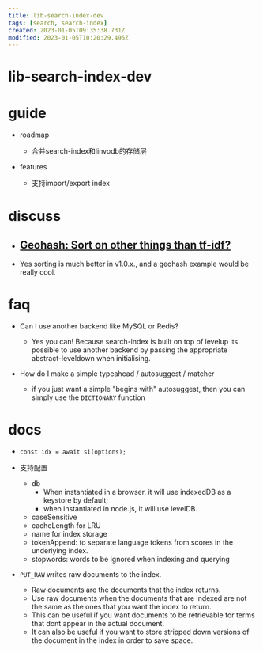 ```yaml
---
title: lib-search-index-dev
tags: [search, search-index]
created: 2023-01-05T09:35:38.731Z
modified: 2023-01-05T10:20:29.496Z
---
```


# lib-search-index-dev

# guide

- roadmap
  - 合并search-index和linvodb的存储层

- features
  - 支持import/export index
# discuss
- ## [Geohash: Sort on other things than tf-idf?](https://github.com/fergiemcdowall/search-index/issues/476)
- Yes sorting is much better in v1.0.x., and a geohash example would be really cool.
# faq
- Can I use another backend like MySQL or Redis?
  - Yes you can! Because search-index is built on top of levelup its possible to use another backend by passing the appropriate abstract-leveldown when initialising.

- How do I make a simple typeahead / autosuggest / matcher
  - if you just want a simple "begins with" autosuggest, then you can simply use the `DICTIONARY` function
# docs
- `const idx = await si(options);`
- 支持配置
  - db
    - When instantiated in a browser, it will use indexedDB as a keystore by default; 
    - when instantiated in node.js, it will use levelDB. 
  - caseSensitive
  - cacheLength for LRU
  - name for index storage
  - tokenAppend: to separate language tokens from scores in the underlying index.
  - stopwords: words to be ignored when indexing and querying

- `PUT_RAW` writes raw documents to the index. 
  - Raw documents are the documents that the index returns. 
  - Use raw documents when the documents that are indexed are not the same as the ones that you want the index to return.
  - This can be useful if you want documents to be retrievable for terms that dont appear in the actual document. 
  - It can also be useful if you want to store stripped down versions of the document in the index in order to save space.
